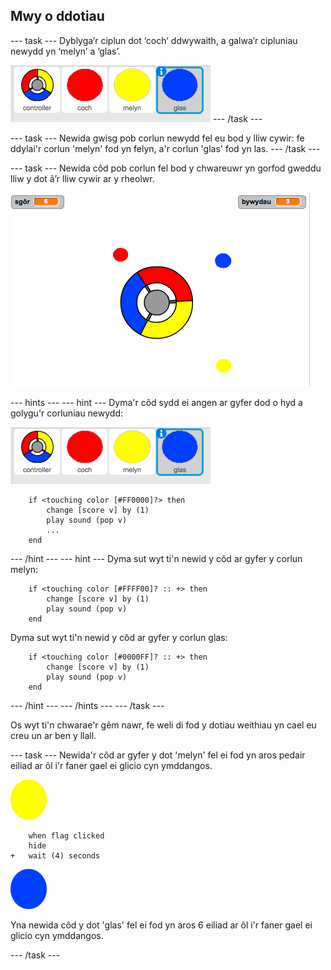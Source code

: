 ## Mwy o ddotiau

\--- task \--- Dyblyga’r ciplun dot ‘coch’ ddwywaith, a galwa’r cipluniau newydd yn ‘melyn’ a ‘glas’.

![sgrinlun](images/dots-more-dots.png) \--- /task \---

\--- task \--- Newida gwisg pob corlun newydd fel eu bod y lliw cywir: fe ddylai'r corlun 'melyn' fod yn felyn, a'r corlun 'glas' fod yn las. \--- /task \---

\--- task \--- Newida côd pob corlun fel bod y chwareuwr yn gorfod gweddu lliw y dot â’r lliw cywir ar y rheolwr.

![sgrinlun](images/dots-all-test.png)

\--- hints \--- \--- hint \--- Dyma'r côd sydd ei angen ar gyfer dod o hyd a golygu'r corluniau newydd:

![sgrinlun](images/dots-more-dots.png)

```blocks3
    if <touching color [#FF0000]?> then
        change [score v] by (1)
        play sound (pop v)
        ...
    end
```

\--- /hint \--- \--- hint \--- Dyma sut wyt ti'n newid y côd ar gyfer y corlun melyn:

```blocks3
    if <touching color [#FFFF00]? :: +> then
        change [score v] by (1)
        play sound (pop v)
    end
```

Dyma sut wyt ti'n newid y côd ar gyfer y corlun glas:

```blocks3
    if <touching color [#0000FF]? :: +> then
        change [score v] by (1)
        play sound (pop v)
    end
```

\--- /hint \--- \--- /hints \--- \--- /task \---

Os wyt ti'n chwarae'r gêm nawr, fe weli di fod y dotiau weithiau yn cael eu creu un ar ben y llall.

\--- task \--- Newida'r côd ar gyfer y dot 'melyn' fel ei fod yn aros pedair eiliad ar ôl i'r faner gael ei glicio cyn ymddangos.

![Dot melyn](images/yellow-sprite.png)

```blocks3
    when flag clicked
    hide
+   wait (4) seconds
```

![Dot glas](images/blue-sprite.png)

Yna newida côd y dot 'glas' fel ei fod yn aros 6 eiliad ar ôl i'r faner gael ei glicio cyn ymddangos.

\--- /task \---